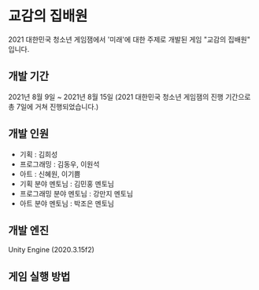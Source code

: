 # 교감의 집배원
2021 대한민국 청소년 게임잼에서 '미래'에 대한 주제로 개발된 게임 "교감의 집배원" 입니다.

## 개발 기간
2021년 8월 9일 ~ 2021년 8월 15일 (2021 대한민국 청소년 게임잼의 진행 기간으로 총 7일에 거쳐 진행되었습니다.)

## 개발 인원
- 기획 : 김희성
- 프로그래밍 : 김동우, 이원석
- 아트 : 신혜원, 이기쁨
- 기획 분야 멘토님 : 김민홍 멘토님
- 프로그래밍 분야 멘토님 : 강만지 멘토님
- 아트 분야 멘토님 : 박조은 멘토님

## 개발 엔진
Unity Engine (2020.3.15f2)

## 게임 실행 방법
